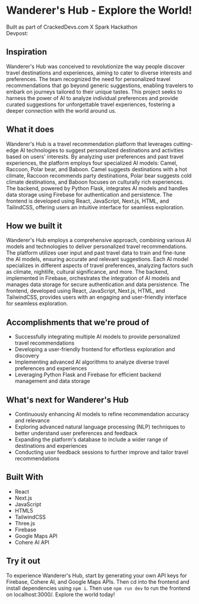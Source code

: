 # Wanderer's Hub - Explore the World!

Built as part of CrackedDevs.com X Spark Hackathon  
Devpost: 

## Inspiration

Wanderer's Hub was conceived to revolutionize the way people discover travel destinations and experiences, aiming to cater to diverse interests and preferences. The team recognized the need for personalized travel recommendations that go beyond generic suggestions, enabling travelers to embark on journeys tailored to their unique tastes. This project seeks to harness the power of AI to analyze individual preferences and provide curated suggestions for unforgettable travel experiences, fostering a deeper connection with the world around us.

## What it does

Wanderer's Hub is a travel recommendation platform that leverages cutting-edge AI technologies to suggest personalized destinations and activities based on users' interests. By analyzing user preferences and past travel experiences, the platform employs four specialized AI models: Camel, Raccoon, Polar bear, and Baboon. Camel suggests destinations with a hot climate, Raccoon recommends party destinations, Polar bear suggests cold climate destinations, and Baboon focuses on culturally rich experiences. The backend, powered by Python Flask, integrates AI models and handles data storage using Firebase for authentication and persistence. The frontend is developed using React, JavaScript, Next.js, HTML, and TailindCSS, offering users an intuitive interface for seamless exploration.

## How we built it

Wanderer's Hub employs a comprehensive approach, combining various AI models and technologies to deliver personalized travel recommendations. The platform utilizes user input and past travel data to train and fine-tune the AI models, ensuring accurate and relevant suggestions. Each AI model specializes in different aspects of travel preferences, analyzing factors such as climate, nightlife, cultural significance, and more. The backend, implemented in Firebase, orchestrates the integration of AI models and manages data storage for secure authentication and data persistence. The frontend, developed using React, JavaScript, Next.js, HTML, and TailwindCSS, provides users with an engaging and user-friendly interface for seamless exploration.

## Accomplishments that we're proud of

* Successfully integrating multiple AI models to provide personalized travel recommendations
* Developing a user-friendly frontend for effortless exploration and discovery
* Implementing advanced AI algorithms to analyze diverse travel preferences and experiences
* Leveraging Python Flask and Firebase for efficient backend management and data storage
## What's next for Wanderer's Hub
* Continuously enhancing AI models to refine recommendation accuracy and relevance
* Exploring advanced natural language processing (NLP) techniques to better understand user preferences and feedback
* Expanding the platform's database to include a wider range of destinations and experiences
* Conducting user feedback sessions to further improve and tailor travel recommendations

## Built With
* React
* Next.js
* JavaScript
* HTML5
* TailwindCSS
* Three.js
* Firebase
* Google Maps API
* Cohere AI API

## Try it out
To experience Wanderer's Hub, start by generating your own API keys for Firebase, Cohere AI, and Google Maps APIs. Then cd into the frontend and install dependencies using `npm i`. Then use `npm run dev` to run the frontend on localhost:3000/. Explore the world today!
